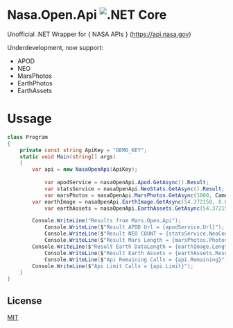 # Nasa.Open.Api ![.NET Core](https://github.com/ponoorak/Nasa.Open.Api/workflows/.NET%20Core/badge.svg?branch=master)
Unofficial .NET Wrapper for { NASA APIs } (https://api.nasa.gov)

Underdevelopment, now support: 
* APOD
* NEO
* MarsPhotos
* EarthPhotos
* EarthAssets
	
# Ussage

``` C#
class Program
{
    private const string ApiKey = "DEMO_KEY";
    static void Main(string[] args)
    {
	    var api = new NasaOpenApi(ApiKey);
	    
            var apodService = nasaOpenApi.Apod.GetAsync().Result;
            var statsService = nasaOpenApi.NeoStats.GetAsync().Result;
            var marsPhotos = nasaOpenApi.MarsPhotos.GetAsync(1000, CameraName.FHAZ).Result;
	    var earthImage = nasaOpenApi.EarthImage.GetAsync(54.372158, 8.638306).Result;
            var earthAssets = nasaOpenApi.EarthAssets.GetAsync(54.372158, 8.638306).Result;

	    Console.WriteLine("Results from Mars.Open.Api");
            Console.WriteLine($"Result APOD Url = {apodService.Url}");
            Console.WriteLine($"Result NEO COUNT = {statsService.NeoCount}");
            Console.WriteLine($"Result Mars Length = {marsPhotos.Photos.Length}");
	    Console.WriteLine($"Result Earth DataLength = {earthImage.Length}");
            Console.WriteLine($"Result Earth Assets = {earthAssets.Resource.Dataset}");
            Console.WriteLine($"Api Remaining Calls = {api.Remaining}");
	    Console.WriteLine($"Api Limit Calls = {api.Limit}");
	}
}
```


## License
[MIT](https://choosealicense.com/licenses/mit/)
